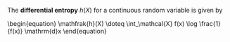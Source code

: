The **differential entropy** $h(X)$ for a continuous random variable is given by

\begin{equation}
\mathfrak{h}(X) \doteq \int_\mathcal{X} f(x) \log \frac{1}{f(x)} \mathrm{d}x
\end{equation}